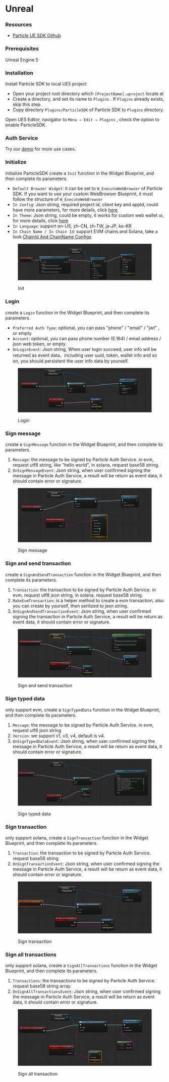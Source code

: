 # Unreal

### Resources <a href="#prerequisites" id="prerequisites"></a>

* [Particle UE SDK Github](https://github.com/Particle-Network/particle-unreal)

### Prerequisites <a href="#prerequisites" id="prerequisites"></a>

Unreal Engine 5&#x20;

### Installation

Install Particle SDK to local UE5 project

* Open your project root directory which `[ProjectName].uproject` locate at
* Create a directory, and set its name to `Plugins` . If `Plugins` already exists, skip this step.
* Copy directory `Plugins/ParticleSDK` of Particle SDK to `Plugins` directory.

Open UE5 Editor, navigator to `Menu → Edit → Plugins` , check the option to enable ParticleSDK.

### Auth Service

Try our [demo](https://github.com/Particle-Network/particle-unreal) for more use cases.

### Initialize&#x20;

initialize ParticleSDK create a `Init` function in the Widget Blueprint, and then complete its parameters.

* `Default Browser Widget`: it can be set to `W_ExecuteWebBrowser` of Particle SDK. If you want to use your custom WebBrowser Blueprint, it must follow the structure of `W_ExecuteWebBrowser`
* `In Config`: Json string, required project id, client key and appId, could have more parameters, for more details, click [here](web.md#set-auth-theme)
* `In Theme`: Json string, could be empty, it works for custom web wallet ui, for more details, click [here](web.md#set-auth-theme)
* `In Language`: support en-US, zh-CN, zh-TW, ja-JP, ko-KR
* `In Chain Name / In Chain Id`: support EVM chains and Solana, take a look [ChainId And ChainName Configs](../../node-service/evm-chains-api/#structure)

<figure><img src="../../../.gitbook/assets/image (9).png" alt=""><figcaption><p>Init</p></figcaption></figure>

### Login

create a `Login` function in the Widget Blueprint, and then complete its parameters.

* `Preferred Auth Type`: optional, you can pass "phone" / "email" / "jwt" , or empty
* `Account`: optional, you can pass phone number (E.164) / email address / json web token, or empty.
* `OnLoginEvent`: Json string, When user login succeed, user info will be returned as event data，including user uuid, token, wallet info and so on, you should persistent the user info data by yourself.

<figure><img src="../../../.gitbook/assets/image (8) (1).png" alt=""><figcaption><p>Login </p></figcaption></figure>

### Sign message

create a `SignMessage` function in the Widget Blueprint, and then complete its parameters.

1. `Message`: the message to be signed by Particle Auth Service. in evm, request utf8 string, like "hello world", in solana, request base58 string.&#x20;
2. `OnSignMessageEvent`: Json string, when user confirmed signing the message in Particle Auth Service, a result will be return as event data, it should contain error or signature.

<figure><img src="../../../.gitbook/assets/image (3) (1) (3).png" alt=""><figcaption><p>Sign message</p></figcaption></figure>

### Sign and send transaction

create a `SignAndSendTransaction` function in the Widget Blueprint, and then complete its parameters.

1. `Transaction`: the transaction to be signed by Particle Auth Service. in evm, request utf8 json string, in solana, request base58 string.&#x20;
2. `MakeEvmTransaction`: is a helper method to create a evm transaction, also you can create by yourself, then serilized to json string.
3. `OnSignAndSendTransactionEvent`: Json string, when user confirmed signing the transaction in Particle Auth Service, a result will be return as event data, it should contain error or signature.

<figure><img src="../../../.gitbook/assets/image (2) (3).png" alt=""><figcaption><p>Sign and send transaction</p></figcaption></figure>

### Sign typed data

only support evm, create a `SignTypedData` function in the Widget Blueprint, and then complete its parameters.

1. `Message`: the message to be signed by Particle Auth Service. in evm, request utf8 json string
2. `Version`: we support v1, v3, v4, default is v4.
3. `OnSignTypedDataEvent`: Json string, when user confirmed signing the message in Particle Auth Service, a result will be return as event data, it should contain error or signature.

<figure><img src="../../../.gitbook/assets/image (4) (1).png" alt=""><figcaption><p>Sign typed data</p></figcaption></figure>

### Sign transaction

only support solana, create a `SignTransaction` function in the Widget Blueprint, and then complete its parameters.

1. `Transaction`: the transaction to be signed by Particle Auth Service. request base58 string
2. `OnSignTransactionEvent`: Json string, when user confirmed signing the message in Particle Auth Service, a result will be return as event data, it should contain error or signature.

<figure><img src="../../../.gitbook/assets/image (1) (1).png" alt=""><figcaption><p>Sign transaction</p></figcaption></figure>

### Sign all transactions

only support solana, create a `SignAllTransactions` function in the Widget Blueprint, and then complete its parameters.

1. `Transactions`: the transactions to be signed by Particle Auth Service. request base58 string array.
2. `OnSignAllTransactionsEvent`: Json string, when user confirmed signing the message in Particle Auth Service, a result will be return as event data, it should contain error or signature.

<figure><img src="../../../.gitbook/assets/image (1) (2) (3).png" alt=""><figcaption><p>Sign all transaction</p></figcaption></figure>
